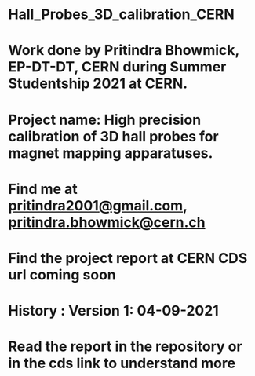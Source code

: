 # Hall_Probes_3D_calibration_CERN

# Work done by Pritindra Bhowmick, EP-DT-DT, CERN during Summer Studentship 2021 at CERN.
# Project name: High precision calibration of 3D hall probes for magnet mapping apparatuses.
# Find me at pritindra2001@gmail.com, pritindra.bhowmick@cern.ch
# Find the project report at CERN CDS url coming soon
# History : Version 1: 04-09-2021

# Read the report in the repository or in the cds link to understand more
